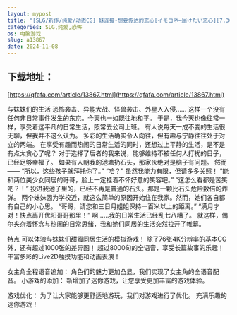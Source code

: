 ```yaml
---
layout: mypost
title: "[SLG/新作/纯爱/动态CG] 妹连接-想要传达的恋心[イモコネ—届けたい恋心][7.3G]"
categories: SLG,纯爱,恐怖
os: 电脑游戏
slug: a13867
date: 2024-11-08
---
```


## 下载地址：

[https://qfafa.com/article/13867.html](https://qfafa.com/article/13867.html)

与妹妹们的生活
恐怖袭击、异能大战、怪兽袭击、外星人入侵……
这样一个没有任何非日常事件发生的东京。今天也一如既往地和平。
于是，我今天也像往常一样，享受着这平凡的日常生活，照常去公司上班。
有人说每天一成不变的生活很无聊，但我并不这么认为。
多彩的生活确实令人向往，但有趣与宁静往往处于对立的两端。
在享受有趣而热闹的日常生活的同时，还想过上平静的生活，是不是有点太贪心了呢？
对于选择了后者的我来说，能够维持不被任何人打扰的日子，已经足够幸福了。
如果有人朝我的池塘扔石头，那家伙绝对是脑子有问题。
然而——
“所以，这些孩子就拜托你了。”
“哈？”
虽然我能力有限，但请多多关照！
“能和两位美少女同居的哥哥，脸上一定挂着不怀好意的笑容吧。”
“这怎么看都是苦笑吧？！”
投进我池子里的，已经不再是普通的石头。那是一颗比石头危险数倍的炸弹。
两个妹妹因为学校近，就这么简单的原因开始住在我家。然而，她们各自都有自己的小心思。
“哥哥，请您和三日月姐姐保持一百米以上的距离。”
“满月才对！快点离开优阳哥哥那里！”
啊……我的日常生活已经乱七八糟了。
就这样，偶尔夹杂着怀念与热闹的日常思绪，我和她们同居的生活突然拉开了帷幕。

特点
可以体验与妹妹们甜蜜同居生活的模拟游戏！
除了76张4K分辨率的基本CG外，还有超过1000张的差异图！
超过8000句的全语音，享受长篇故事的乐趣！
丰富多彩的Live2D触摸功能和动画表演！

女主角全程语音追加：
角色们的魅力更加凸显，我们实现了女主角的全语音配音。
小游戏的添加：
新增加了迷你游戏，让您享受更加丰富的游戏体验。

游戏优化：
为了让大家能够更舒适地游玩，我们对游戏进行了优化。
充满乐趣的迷你游戏！